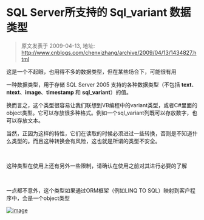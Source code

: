 # SQL Server所支持的 Sql_variant 数据类型 
> 原文发表于 2009-04-13, 地址: http://www.cnblogs.com/chenxizhang/archive/2009/04/13/1434827.html 


这是一个不起眼，也用得不多的数据类型，但在某些场合下，可能很有用

 一种数据类型，用于存储 SQL Server 2005 支持的各种数据类型（不包括 **text**、**ntext**、**image**、**timestamp** 和 **sql\_variant**）的值。  

 换而言之，这个类型很容易让我们联想到VB编程中的variant类型，或者C#里面的object类型。它可以存放很多种格式。例如一个sql\_variant列既可以存放数字，也可以存放文本。

 当然，正因为这样的特性，它们在读取的时候必须进过一些转换，否则是不知道什么类型的。而且这种转换会有风险，这也就是所谓的类型不安全。

  

 这种类型在使用上还有另外一些限制，请确认在使用之前对其进行必要的了解

  

 一点都不意外，这个类型如果通过ORM框架（例如LINQ TO SQL）映射到客户程序中，会是一个object类型

 [![image](http://images.cnblogs.com/cnblogs_com/chenxizhang/WindowsLiveWriter/SQLServerSql_variant_DF09/image_thumb.png "image")](http://images.cnblogs.com/cnblogs_com/chenxizhang/WindowsLiveWriter/SQLServerSql_variant_DF09/image_2.png)



